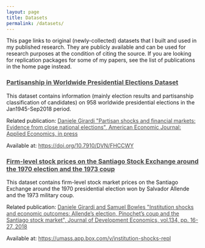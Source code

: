```yaml
---
layout: page
title: Datasets
permalink: /datasets/
---
```


This page links to original (newly-collected) datasets that I built and used in my published research. They are publicly available and can be used for research purposes at the condition of citing the source. If you are looking for replication packages for some of my papers, see the list of publications in the home page instead.

### <a style="color: #454545;" href="https://doi.org/10.7910/DVN/FHCCWY" target="_blank" rel="noopener">Partisanship in Worldwide Presidential Elections Dataset</a>

 <p> This dataset contains information (mainly election results and partisanship classification of candidates) on 958 worldwide presidential elections in the Jan1945-Sep2018 period. 
</p>
<p> Related publication: <a style="color: #454545;" href="https://www.aeaweb.org/articles?id=10.1257/app.20190292&&from=f" target="_blank" rel="noopener">Daniele Girardi "Partisan shocks and financial markets: Evidence from close national elections", American Economic Journal: Applied Economics, in press </a></p>
 <p> Available at: <a style="color: #454545;" href="https://doi.org/10.7910/DVN/FHCCWY" target="_blank" rel="noopener">https://doi.org/10.7910/DVN/FHCCWY </a></p>

### <a style="color: #454545;" href="https://umass.app.box.com/v/institution-shocks-repl" target="_blank" rel="noopener">Firm-level stock prices on the Santiago Stock Exchange around the 1970 election and the 1973 coup</a>

 <p> This dataset contains firm-level stock market prices on the Santiago Exchange around the 1970 presidential election won by Salvador Allende and the 1973 military coup.</p>
 <p> Related publication: <a style="color: #454545;" href="http://tuvalu.santafe.edu/~bowles/2018%20(JDE)%20Chile.pdf" target="_blank" rel="noopener">Daniele Girardi and Samuel Bowles "Institution shocks and economic outcomes: Allende’s election, Pinochet’s coup and the Santiago stock market", Journal of Development Economics, vol.134, pp. 16-27, 2018</a></p>
 <p> Available at: <a style="color: #454545;" href="https://danielegirardi.github.io/posts/documents/INSTITUTION_SHOCKS_REPLICATION_FILES_Apr_2018.zip" target="_blank" rel="noopener">https://umass.app.box.com/v/institution-shocks-repl </a></p>
